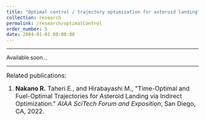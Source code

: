 ```yaml
---
title: "Optimal control / trajectory optimization for asteroid landing"
collection: research
permalink: /research/optimalControl
order_number: 5
date: 2004-01-01 00:00:00
---
```

---
Available soon...

---
<font size="3"> Related publications:</font>
<font size="3">
    <ol>
    <li><strong>Nakano R.</strong> Taheri E., and Hirabayashi M., "Time-Optimal and Fuel-Optimal Trajectories for Asteroid Landing via Indirect Optimization." <i>AIAA SciTech Forum and Exposition</i>, San Diego, CA, 2022.
    </li>
    </ol>
</font>
